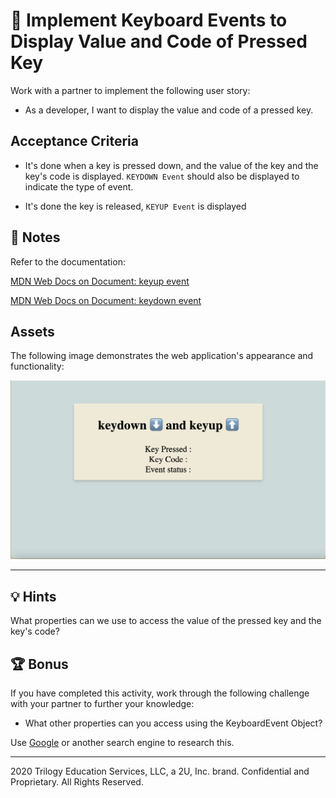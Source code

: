 # 📖 Implement Keyboard Events to Display Value and Code of Pressed Key

Work with a partner to implement the following user story:

* As a developer, I want to display the value and code of a pressed key.

## Acceptance Criteria

* It's done when a key is pressed down, and the value of the key and the key's code is displayed. `KEYDOWN Event` should also be displayed to indicate the type of event. 

* It's done the key is released, `KEYUP Event` is displayed

## 📝 Notes

  Refer to the documentation: 

  [MDN Web Docs on Document: keyup event](https://developer.mozilla.org/en-US/docs/Web/API/Document/keyup_event)

  [MDN Web Docs on Document: keydown event](https://developer.mozilla.org/en-US/docs/Web/API/Document/keydown_event)

  ## Assets

The following image demonstrates the web application's appearance and functionality:

![Mockup](./images/01-screenshot.png)

---

## 💡 Hints

What properties can we use to access the value of the pressed key and the key's code?

## 🏆 Bonus

If you have completed this activity, work through the following challenge with your partner to further your knowledge:

* What other properties can you access using the KeyboardEvent Object? 

Use [Google](https://www.google.com) or another search engine to research this.

---
2020 Trilogy Education Services, LLC, a 2U, Inc. brand. Confidential and Proprietary. All Rights Reserved.
